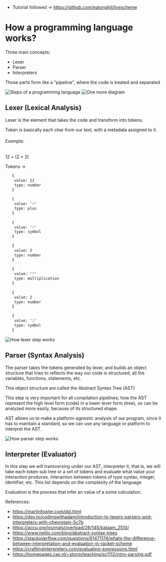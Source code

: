 - Tutorial followed -> https://github.com/eatonphil/livescheme

# How a programming language works?

Three main concepts:
- Lexer
- Parser
- Interpreters

Those parts form like a "pipeline", where the code is treated and separated

![Steps of a programming language](https://accu.org/journals/overload/26/145/balaam_2510/1.png)
![One more diagram](https://res.cloudinary.com/practicaldev/image/fetch/s--IXUN2lFL--/c_limit%2Cf_auto%2Cfl_progressive%2Cq_auto%2Cw_880/https://dev-to-uploads.s3.amazonaws.com/uploads/articles/b1d3fu7q6vw4o1ckpkst.png)

## Lexer (Lexical Analysis)
Lexer is the element that takes the code and transform into tokens.

Token is basically each char from our text, with a metadata assigned to it.


###### Example:
 12 + (2 * 2)

 Tokens -> 
```bash
   {
    value: 12
    type: number
   }
  
   {
    value: "+"
    type: plus
   }
   
   {
    value: "("
    type: symbol
   }
   
   {
    value: 2
    type: number
   }
   
   {
    value: "*"
    type: multiplication
   }
   
   {
    value: 2
    type: number
   }
   
   {
    value: ")"
    type: symbol
   }
```

![How lexer step works](https://github.com/Luisgustavom1/go-language-scheme/assets/65229051/9b00131b-532d-4fc3-aad9-a3fcb31f0ce7)

## Parser (Syntax Analysis)
The parser takes the tokens generated by lexer, and builds an object structure that tries to reflects the way our code is structured, all the variables, functions, statements, etc.

This object structure are called the Abstract Syntax Tree (AST)

This step is very important for all compilation pipelines, how the AST represent the high level form (code) in a lower lever form (tree), so can be analyzed more easily, because of its structured shape.

AST allows us to make a platform-agnostic analysis of our program, since it has to maintain a standard, so we can use any language or platform to interpret the AST.

![How parser step works](https://github.com/Luisgustavom1/go-language-scheme/assets/65229051/80e650ca-08ae-4fdc-8638-89072c663a2d)


## Interpreter (Evaluator)
In this step we will transversing under our AST, interpreter it, that is, we will take each token sub tree or a set of tokens and evaluate what value your interaction produces.
Interaction between tokens of type syntax, integer, identifier, etc. This list depends on the complexity of the language

Evaluation is the process that infer an value of a some calculation.

References:
  - https://martinfowler.com/dsl.html
  - https://dev.to/codingwithadam/introduction-to-lexers-parsers-and-interpreters-with-chevrotain-5c7b
  - https://accu.org/journals/overload/26/145/balaam_2510/
  - https://www.twilio.com/blog/abstract-syntax-trees
  - https://stackoverflow.com/questions/61471174/whats-the-difference-between-interpretation-and-evaluation-in-racket-scheme
  - https://craftinginterpreters.com/evaluating-expressions.html
  - https://homepages.cwi.nl/~storm/teaching/sc1112/intro-parsing.pdf
